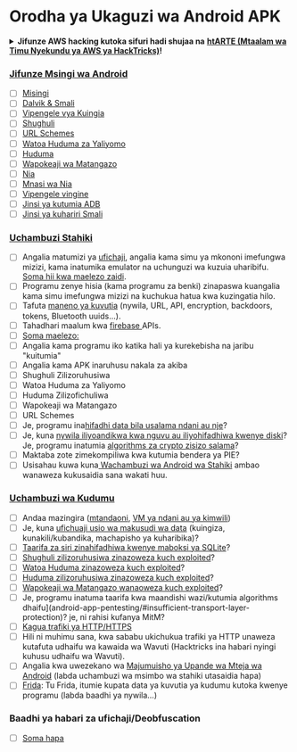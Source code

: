 # Orodha ya Ukaguzi wa Android APK

<details>

<summary><strong>Jifunze AWS hacking kutoka sifuri hadi shujaa na</strong> <a href="https://training.hacktricks.xyz/courses/arte"><strong>htARTE (Mtaalam wa Timu Nyekundu ya AWS ya HackTricks)</strong></a><strong>!</strong></summary>

* Je, unafanya kazi katika **kampuni ya usalama wa mtandao**? Unataka kuona **kampuni yako ikionyeshwa kwenye HackTricks**? au unataka kupata upatikanaji wa **toleo jipya zaidi la PEASS au kupakua HackTricks kwa PDF**? Angalia [**MIPANGO YA KUJIUNGA**](https://github.com/sponsors/carlospolop)!
* Gundua [**Familia ya PEASS**](https://opensea.io/collection/the-peass-family), mkusanyiko wetu wa [**NFTs**](https://opensea.io/collection/the-peass-family) ya kipekee
* Pata [**bidhaa rasmi za PEASS & HackTricks**](https://peass.creator-spring.com)
* **Jiunge na** [**💬**](https://emojipedia.org/speech-balloon/) [**Kikundi cha Discord**](https://discord.gg/hRep4RUj7f) au kikundi cha [**telegram**](https://t.me/peass) au **nifuata** kwenye **Twitter** 🐦[**@carlospolopm**](https://twitter.com/hacktricks_live)**.**
* **Shiriki mbinu zako za kuhack kwa kuwasilisha PRs kwenye [repo ya hacktricks](https://github.com/carlospolop/hacktricks) na [repo ya hacktricks-cloud](https://github.com/carlospolop/hacktricks-cloud)**.

</details>

### [Jifunze Msingi wa Android](android-app-pentesting/#2-android-application-fundamentals)

* [ ] [Misingi](android-app-pentesting/#fundamentals-review)
* [ ] [Dalvik & Smali](android-app-pentesting/#dalvik--smali)
* [ ] [Vipengele vya Kuingia](android-app-pentesting/#application-entry-points)
* [ ] [Shughuli](android-app-pentesting/#launcher-activity)
* [ ] [URL Schemes](android-app-pentesting/#url-schemes)
* [ ] [Watoa Huduma za Yaliyomo](android-app-pentesting/#services)
* [ ] [Huduma](android-app-pentesting/#services-1)
* [ ] [Wapokeaji wa Matangazo](android-app-pentesting/#broadcast-receivers)
* [ ] [Nia](android-app-pentesting/#intents)
* [ ] [Mnasi wa Nia](android-app-pentesting/#intent-filter)
* [ ] [Vipengele vingine](android-app-pentesting/#other-app-components)
* [ ] [Jinsi ya kutumia ADB](android-app-pentesting/#adb-android-debug-bridge)
* [ ] [Jinsi ya kuhariri Smali](android-app-pentesting/#smali)

### [Uchambuzi Stahiki](android-app-pentesting/#static-analysis)

* [ ] Angalia matumizi ya [ufichaji](android-checklist.md#some-obfuscation-deobfuscation-information), angalia kama simu ya mkononi imefungwa mizizi, kama inatumika emulator na uchunguzi wa kuzuia uharibifu. [Soma hii kwa maelezo zaidi](android-app-pentesting/#other-checks).
* [ ] Programu zenye hisia (kama programu za benki) zinapaswa kuangalia kama simu imefungwa mizizi na kuchukua hatua kwa kuzingatia hilo.
* [ ] Tafuta [maneno ya kuvutia](android-app-pentesting/#looking-for-interesting-info) (nywila, URL, API, encryption, backdoors, tokens, Bluetooth uuids...).
* [ ] Tahadhari maalum kwa [firebase ](android-app-pentesting/#firebase)APIs.
* [ ] [Soma maelezo:](android-app-pentesting/#basic-understanding-of-the-application-manifest-xml)
* [ ] Angalia kama programu iko katika hali ya kurekebisha na jaribu "kuitumia"
* [ ] Angalia kama APK inaruhusu nakala za akiba
* [ ] Shughuli Zilizoruhusiwa
* [ ] Watoa Huduma za Yaliyomo
* [ ] Huduma Zilizofichuliwa
* [ ] Wapokeaji wa Matangazo
* [ ] URL Schemes
* [ ] Je, programu ina[hifadhi data bila usalama ndani au nje](android-app-pentesting/#insecure-data-storage)?
* [ ] Je, kuna [nywila iliyoandikwa kwa nguvu au iliyohifadhiwa kwenye diski](android-app-pentesting/#poorkeymanagementprocesses)? Je, programu inatumia [algorithms za crypto zisizo salama](android-app-pentesting/#useofinsecureandordeprecatedalgorithms)?
* [ ] Maktaba zote zimekompiliwa kwa kutumia bendera ya PIE?
* [ ] Usisahau kuwa kuna[ Wachambuzi wa Android wa Stahiki](android-app-pentesting/#automatic-analysis) ambao wanaweza kukusaidia sana wakati huu.

### [Uchambuzi wa Kudumu](android-app-pentesting/#dynamic-analysis)

* [ ] Andaa mazingira ([mtandaoni](android-app-pentesting/#online-dynamic-analysis), [VM ya ndani au ya kimwili](android-app-pentesting/#local-dynamic-analysis))
* [ ] Je, kuna [ufichuaji usio wa makusudi wa data](android-app-pentesting/#unintended-data-leakage) (kuingiza, kunakili/kubandika, machapisho ya kuharibika)?
* [ ] [Taarifa za siri zinahifadhiwa kwenye maboksi ya SQLite](android-app-pentesting/#sqlite-dbs)?
* [ ] [Shughuli zilizoruhusiwa zinazoweza kuch exploited](android-app-pentesting/#exploiting-exported-activities-authorisation-bypass)?
* [ ] [Watoa Huduma zinazoweza kuch exploited](android-app-pentesting/#exploiting-content-providers-accessing-and-manipulating-sensitive-information)?
* [ ] [Huduma zilizoruhusiwa zinazoweza kuch exploited](android-app-pentesting/#exploiting-services)?
* [ ] [Wapokeaji wa Matangazo wanaoweza kuch exploited](android-app-pentesting/#exploiting-broadcast-receivers)?
* [ ] Je, programu inatuma taarifa kwa maandishi wazi/kutumia algorithms dhaifu](android-app-pentesting/#insufficient-transport-layer-protection)? je, ni rahisi kufanya MitM?
* [ ] [Kagua trafiki ya HTTP/HTTPS](android-app-pentesting/#inspecting-http-traffic)
* [ ] Hili ni muhimu sana, kwa sababu ukichukua trafiki ya HTTP unaweza kutafuta udhaifu wa kawaida wa Wavuti (Hacktricks ina habari nyingi kuhusu udhaifu wa Wavuti).
* [ ] Angalia kwa uwezekano wa [Majumuisho ya Upande wa Mteja wa Android](android-app-pentesting/#android-client-side-injections-and-others) (labda uchambuzi wa msimbo wa stahiki utasaidia hapa)
* [ ] [Frida](android-app-pentesting/#frida): Tu Frida, itumie kupata data ya kuvutia ya kudumu kutoka kwenye programu (labda baadhi ya nywila...)

### Baadhi ya habari za ufichaji/Deobfuscation

* [ ] [Soma hapa](android-app-pentesting/#obfuscating-deobfuscating-code)
